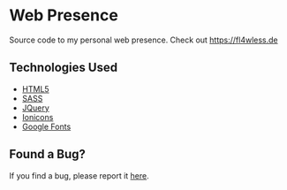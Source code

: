 # Web Presence

Source code to my personal web presence. Check out https://fl4wless.de

## Technologies Used

-   [HTML5](https://developer.mozilla.org/en-US/docs/Web/Guide/HTML/HTML5)
-   [SASS](http://sass-lang.com/)
-   [JQuery](https://jquery.com/)
-   [Ionicons](http://ionicons.com/)
-   [Google Fonts](https://fonts.google.com/)

## Found a Bug?

If you find a bug, please report it [here](https://github.com/zFl4wless/web-presence/issues/new).
